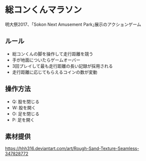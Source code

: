 # 総コンくんマラソン
明大祭2017、｢Sokon Next Amusement Park｣展示のアクションゲーム

## ルール
- 総コンくんの脚を操作して走行距離を競う
- 手が地面についたらゲームオーバー
- 3回プレイして最も走行距離の長い記録が採用される
- 走行距離に応じてもらえるコインの数が変動

## 操作方法
- Q: 股を閉じる
- W: 股を開く
- O: 足を閉じる
- P: 足を開く

## 素材提供
https://hhh316.deviantart.com/art/Rough-Sand-Texture-Seamless-347828772
